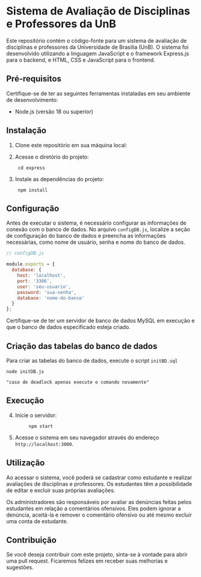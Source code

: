 # Sistema de Avaliação de Disciplinas e Professores da UnB

Este repositório contém o código-fonte para um sistema de avaliação de disciplinas e professores da Universidade de Brasília (UnB). O sistema foi desenvolvido utilizando a linguagem JavaScript e o framework Express.js para o backend, e HTML, CSS e JavaScript para o frontend.

## Pré-requisitos

Certifique-se de ter as seguintes ferramentas instaladas em seu ambiente de desenvolvimento:

- Node.js (versão 18 ou superior)

## Instalação

1. Clone este repositório em sua máquina local:


2. Acesse o diretório do projeto:

        cd express

3. Instale as dependências do projeto:
    
        npm install

## Configuração

Antes de executar o sistema, é necessário configurar as informações de conexão com o banco de dados. No arquivo `configDB.js`, localize a seção de configuração do banco de dados e preencha as informações necessárias, como nome de usuário, senha e nome do banco de dados.

```javascript
// configDB.js

module.exports = {
  database: {
    host: 'localhost',
    port: '3306',
    user: 'seu-usuario',
    password: 'sua-senha',
    database: 'nome-do-banco'
  }
};
```
Certifique-se de ter um servidor de banco de dados MySQL em execução e que o banco de dados especificado esteja criado.
## Criação das tabelas do banco de dados

Para criar as tabelas do banco de dados, execute o script `initBD.sql` 

    node initDB.js

    "caso de deadlock apenas execute o comando novamente"

## Execução

4. Inicie o servidor:
    
            npm start  

5. Acesse o sistema em seu navegador através do endereço `http://localhost:3000`.

## Utilização
Ao acessar o sistema, você poderá se cadastrar como estudante e realizar avaliações de disciplinas e professores. Os estudantes têm a possibilidade de editar e excluir suas próprias avaliações.

Os administradores são responsáveis por avaliar as denúncias feitas pelos estudantes em relação a comentários ofensivos. Eles podem ignorar a denúncia, aceitá-la e remover o comentário ofensivo ou até mesmo excluir uma conta de estudante.

## Contribuição
Se você deseja contribuir com este projeto, sinta-se à vontade para abrir uma pull request. Ficaremos felizes em receber suas melhorias e sugestões.

